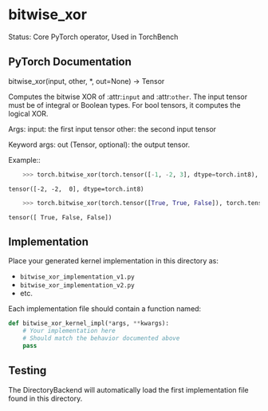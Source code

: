 # bitwise_xor

Status: Core PyTorch operator, Used in TorchBench

## PyTorch Documentation

bitwise_xor(input, other, *, out=None) -> Tensor

Computes the bitwise XOR of :attr:`input` and :attr:`other`. The input tensor must be of
integral or Boolean types. For bool tensors, it computes the logical XOR.

Args:
    input: the first input tensor
    other: the second input tensor

Keyword args:
    out (Tensor, optional): the output tensor.

Example::

```python
    >>> torch.bitwise_xor(torch.tensor([-1, -2, 3], dtype=torch.int8), torch.tensor([1, 0, 3], dtype=torch.int8))
```
    tensor([-2, -2,  0], dtype=torch.int8)
```python
    >>> torch.bitwise_xor(torch.tensor([True, True, False]), torch.tensor([False, True, False]))
```
    tensor([ True, False, False])

## Implementation

Place your generated kernel implementation in this directory as:
- `bitwise_xor_implementation_v1.py`
- `bitwise_xor_implementation_v2.py`
- etc.

Each implementation file should contain a function named:
```python
def bitwise_xor_kernel_impl(*args, **kwargs):
    # Your implementation here
    # Should match the behavior documented above
    pass
```

## Testing

The DirectoryBackend will automatically load the first implementation file found in this directory.
